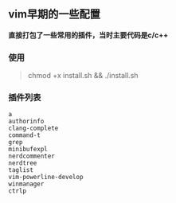 ## vim早期的一些配置

**直接打包了一些常用的插件，当时主要代码是c/c++**

### 使用
> chmod +x install.sh && ./install.sh

### 插件列表
```
a
authorinfo
clang-complete
command-t
grep
minibufexpl
nerdcommenter
nerdtree
taglist
vim-powerline-develop
winmanager
ctrlp
```
